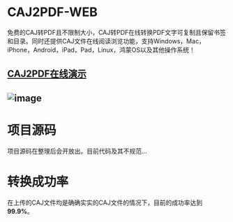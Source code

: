 # CAJ2PDF-WEB
 免费的CAJ转PDF且不限制大小，CAJ转PDF在线转换PDF文字可复制且保留书签和目录。同时还提供CAJ文件在线阅读浏览功能，支持Windows，Mac，iPhone，Android，iPad，Pad，Linux，鸿蒙OS以及其他操作系统！
 
[CAJ2PDF在线演示](https://caj2pdf.cn/ "Caj2Pdf在线演示")
------------

![image](https://user-images.githubusercontent.com/56213127/198822604-3227d884-6be8-43a5-8158-92de74276ba2.png)
------------
# 项目源码
项目源码在整理后会开放出。目前代码及其不规范...
# 转换成功率
在上传的CAJ文件均是确确实实的CAJ文件的情况下，目前的成功率达到**99.9%**。
